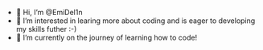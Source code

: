 - 👋 Hi, I’m @EmiDel1n
- 👀 I’m interested in learing more about coding and is eager to developing my skills futher :-) 
- 🌱 I’m currently on the journey of learning how to code!
  

<!---
EmiDel1n/EmiDel1n is a ✨ special ✨ repository because its `README.md` (this file) appears on your GitHub profile.
You can click the Preview link to take a look at your changes.
--->
